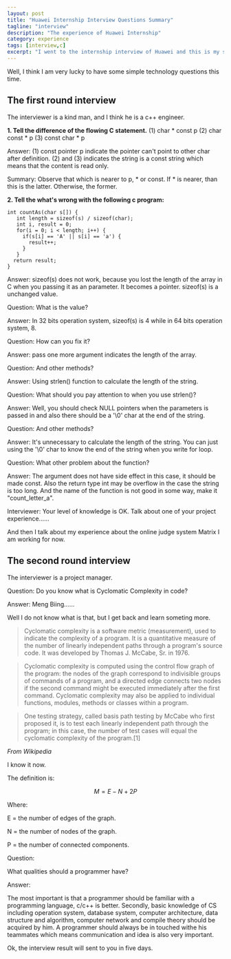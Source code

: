 ```yaml
---
layout: post
title: "Huawei Internship Interview Questions Summary"
tagline: "interview"
description: "The experience of Huawei Internship"
category: experience
tags: [interview,c]
excerpt: "I went to the internship interview of Huawei and this is my summary. I think I almost answer the questions but still have a lot of knowledge to learn anyway"
---
```


Well, I think I am very lucky to have some simple technology questions this time.

## The first round interview

The interviewer is a kind man, and I think he is a c++ engineer.

**1. Tell the difference of the flowing C statement.**
(1) char * const p
(2) char const * p
(3) const char * p

Answer:
(1) const pointer p indicate the pointer can't point to other char after definition.
(2) and (3) indicates the string is a const string which means that the content is read only.

Summary: Observe that which is nearer to p, * or const. If * is nearer, than this is the latter. Otherwise, the former.

**2. Tell the what's wrong with the following c program:**

    int countAs(char s[]) {
       int length = sizeof(s) / sizeof(char);
       int i, result = 0;
       for(i = 0; i < length; i++) {
         if(s[i] == 'A' || s[i] == 'a') {
           result++;
         }
       }
      return result;
    }

Answer: sizeof(s) does not work, because you lost the length of the array in C when you passing it as an parameter. It becomes a pointer. sizeof(s) is a unchanged value.

Question: What is the value?

Answer: In 32 bits operation system, sizeof(s) is 4 while in 64 bits operation system, 8.

Question: How can you fix it?

Answer: pass one more argument indicates the length of the array.

Question: And other methods?

Answer: Using strlen() function to calculate the length of the string.

Question: What should you pay attention to when you use strlen()?

Answer: Well, you should check NULL pointers when the parameters is passed in and also there should be a '\0' char at the end of the string.

Question: And other methods?

Answer: It's unnecessary to calculate the length of the string. You can just using the '\0' char to know the end of the string when you write for loop.

Question: What other problem about the function?

Answer: The argument does not have side effect in this case, it should be made const. Also the return type int may be overflow in the case the string is too long. And the name of the function is not good in some way, make it "count_letter_a".

Interviewer: Your level of knowledge is OK. Talk about one of your project experience......

And then I talk about my experience about the online judge system Matrix I am working for now.

## The second round interview

The interviewer is a project manager.

Question: Do you know what is Cyclomatic Complexity in code?

Answer: Meng Biing......

Well I do not know what is that, but I get back and learn someting more.

> Cyclomatic complexity is a software metric (measurement), used to indicate the complexity of a program. It is a quantitative measure of the number of linearly independent paths through a program's source code. It was developed by Thomas J. McCabe, Sr. in 1976.

> Cyclomatic complexity is computed using the control flow graph of the program: the nodes of the graph correspond to indivisible groups of commands of a program, and a directed edge connects two nodes if the second command might be executed immediately after the first command. Cyclomatic complexity may also be applied to individual functions, modules, methods or classes within a program.

> One testing strategy, called basis path testing by McCabe who first proposed it, is to test each linearly independent path through the program; in this case, the number of test cases will equal the cyclomatic complexity of the program.[1]

*From Wikipedia*

I know it now.

The definition is:

$$
M = E − N + 2P
$$

Where:

E = the number of edges of the graph.

N = the number of nodes of the graph.

P = the number of connected components.


Question:

What qualities should a programmer have?

Answer:

The most important is that a programmer should be familiar with a programming language, c/c++ is better. Secondly, basic knowledge of CS including operation system, database system, computer architecture, data structure and algorithm, computer network and compile theory should be acquired by him. A programmer should always be in touched withe his teammates which means communication and idea is also very important.

Ok, the interview result will sent to you in five days.  
